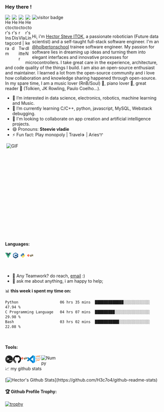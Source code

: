 ### Hey there !
<a href="https://www.instagram.com/HectorVladitok/">
  <img align="left" alt="Hector's Instagram" width="22px" src="https://raw.githubusercontent.com/hussainweb/hussainweb/main/icons/instagram.png" />
</a>
<a href="https://discord.com/channels/@Hector BenMyriam#0823">
  <img align="left" alt="Hector's Discord" width="22px" src="https://raw.githubusercontent.com/peterthehan/peterthehan/master/assets/discord.svg" />
</a>
<a href="https://twitter.com/ItokVlad">
  <img align="left" alt="Hector Vlad | Twitter" width="22px" src="https://raw.githubusercontent.com/peterthehan/peterthehan/master/assets/twitter.svg" />
</a>
<a href="https://www.linkedin.com/in/hector-vlad-itok-1a3829182">
  <img align="left" alt="Hector's LinkedIN" width="22px" src="https://raw.githubusercontent.com/peterthehan/peterthehan/master/assets/linkedin.svg" />
</a>

![visitor badge](https://visitor-badge.glitch.me/badge?page_id=H3c7o4.visitor-badge&left_color=blue&right_color=green&left_text=Welcome%20Visitors)

<br />

Hi, i'm [Hector Steve ITOK](https://www.linkedin.com/in/hector-vlad-itok-1a3829182/), a passionate robotician (Future data scientist) and a self-taught full-stack software engineer. I'm an [@holbertonschool](https://www.holbertonschool.com/) trainee software engineer. My passion for software lies in dreaming up ideas and turning them into elegant interfaces and innovative processes for microcontrollers. I take great care in the experience, architecture, and code quality of the things I build. I am also an open-source enthusiast and maintainer. I learned a lot from the open-source community and i love how collaboration and knowledge sharing happened through open-source.
In my spare time, I am a music lover (RnB/Soul) 🎼, piano lover 🎹, great reader 📖 (Tolkien, JK Rowling, Paulo Coelho...).
- 👀 I’m interested in data science, electronics, robotics, machine learning and Music.
- 🌱 I’m currently learning C/C++, python, javascript, MySQL, Webstack debugging.
- 💞️ I'm looking to collaborate on app creation and artificial intelligence projects.
- 😄 Pronouns: <b> Steevie vladie </b>
- ⚡ Fun fact: Play monopoly | Travel:airplane: | Aries:aries:

<img align="right" alt="GIF" src="https://github.com/abhisheknaiidu/abhisheknaiidu/blob/master/code.gif?raw=true" width="500" height="320" />

#### Languages:
<code><img height="20" src="https://raw.githubusercontent.com/github/explore/80688e429a7d4ef2fca1e82350fe8e3517d3494d/topics/vue/vue.png"></code>
<code><img height="20" src="https://raw.githubusercontent.com/github/explore/80688e429a7d4ef2fca1e82350fe8e3517d3494d/topics/cpp/cpp.png"></code>
<code><img height="20" src="https://raw.githubusercontent.com/github/explore/80688e429a7d4ef2fca1e82350fe8e3517d3494d/topics/python/python.png"></code>
<code><img height="20" src="https://raw.githubusercontent.com/github/explore/80688e429a7d4ef2fca1e82350fe8e3517d3494d/topics/git/git.png"></code>

<br />

- 💼 Any Teamwork? do reach, [email](mailto:hectorvladitok@gmail.com) :)
- 💬 ask me about anything, i am happy to help;



    
📊 **this week i spent my time on:**
<!--START_SECTION:waka-->

```text
Python                   06 hrs 35 mins  █████████████░░░░░░░░░░░░   47.94 %
C Programming Language   04 hrs 07 mins  █████████░░░░░░░░░░░░░░░░   29.98 %
Bash                     03 hrs 02 mins  ███████████░░░░░░░░░░░░░░   22.08 %
```
<br />

<!--END_SECTION:waka-->

#### Tools:
<img align="left" alt="Terminal" width="26px" src="https://raw.githubusercontent.com/github/explore/80688e429a7d4ef2fca1e82350fe8e3517d3494d/topics/terminal/terminal.png" />
<img align="left" alt="GitHub" width="26px" src="https://raw.githubusercontent.com/github/explore/78df643247d429f6cc873026c0622819ad797942/topics/github/github.png" />
<img align="left" height="20" src="https://raw.githubusercontent.com/github/explore/80688e429a7d4ef2fca1e82350fe8e3517d3494d/topics/git/git.png">
<img align="left" alt="Visual Studio Code" width="26px" src="https://raw.githubusercontent.com/github/explore/78df643247d429f6cc873026c0622819ad797942/topics/visual-studio-code/visual-studio-code.png" />
<img align="left" height="20" src="https://raw.githubusercontent.com/github/explore/80688e429a7d4ef2fca1e82350fe8e3517d3494d/topics/jupyter-notebook/jupyter-notebook.png">
<img align="left" alt="Numpy" width="50px" src="https://upload.wikimedia.org/wikipedia/commons/3/31/NumPy_logo_2020.svg" />
<br/ >


<br />
📈 my github stats
<br />

[![Hector's Github Stats](https://github-readme-stats.vercel.app/api?username=H3c7o4&show_icons=true&theme=gotham")](https://github.com/H3c7o4/github-readme-stats)
  
  #### 🏆 Github Profile Trophy:
  [![trophy](https://github-profile-trophy.vercel.app/?username=H3c7o4&row=2&column=3)](https://github.com/ryo-ma/github-profile-trophy)
  
<!---
H3c7o4/H3c7o4 is a ✨ special ✨ repository because its `README.md` (this file) appears on your GitHub profile.
You can click the Preview link to take a look at your changes.
--->
